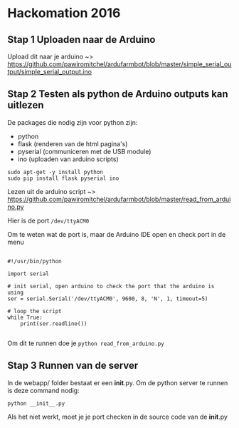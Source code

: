 # Hackomation 2016

## Stap 1 Uploaden naar de Arduino
Upload dit naar je arduino ~> https://github.com/pawiromitchel/ardufarmbot/blob/master/simple_serial_output/simple_serial_output.ino

## Stap 2 Testen als python de Arduino outputs kan uitlezen

De packages die nodig zijn voor python zijn: 
- python
- flask (renderen van de html pagina's)
- pyserial (communiceren met de USB module)
- ino (uploaden van arduino scripts)

```
sudo apt-get -y install python
sudo pip install flask pyserial ino
```

Lezen uit de arduino script ~> https://github.com/pawiromitchel/ardufarmbot/blob/master/read_from_arduino.py

Hier is de port `/dev/ttyACM0`

Om te weten wat de port is, maar de Arduino IDE open en check port in de menu

```

#!/usr/bin/python

import serial

# init serial, open arduino to check the port that the arduino is using
ser = serial.Serial('/dev/ttyACM0', 9600, 8, 'N', 1, timeout=5)

# loop the script
while True:
    print(ser.readline())
    
```

Om dit te runnen doe je `python read_from_arduino.py`

## Stap 3 Runnen van de server
In de webapp/ folder bestaat er een __init__.py. Om de python server te runnen is deze command nodig:

```
python __init__.py
```

Als het niet werkt, moet je je port checken in de source code van de __init__.py


